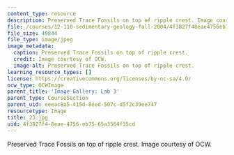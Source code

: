 ```yaml
---
content_type: resource
description: Preserved Trace Fossils on top of ripple crest. Image courtesy of OCW.
file: /courses/12-110-sedimentary-geology-fall-2004/4f3827f48eae4756eb7565a3564f35cd_23.jpg
file_size: 49844
file_type: image/jpeg
image_metadata:
  caption: Preserved Trace Fossils on top of ripple crest.
  credit: Image courtesy of OCW.
  image-alt: Preserved Trace Fossils on top of ripple crest.
learning_resource_types: []
license: https://creativecommons.org/licenses/by-nc-sa/4.0/
ocw_type: OCWImage
parent_title: 'Image Gallery: Lab 3'
parent_type: CourseSection
parent_uid: eeeac8a5-415d-8eed-507c-d5f2c39ee747
resourcetype: Image
title: 23.jpg
uid: 4f3827f4-8eae-4756-eb75-65a3564f35cd
---
```

Preserved Trace Fossils on top of ripple crest. Image courtesy of OCW.